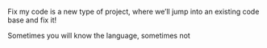 Fix my code is a new type of project, where we’ll jump into an existing code base and fix it!

Sometimes you will know the language, sometimes not
